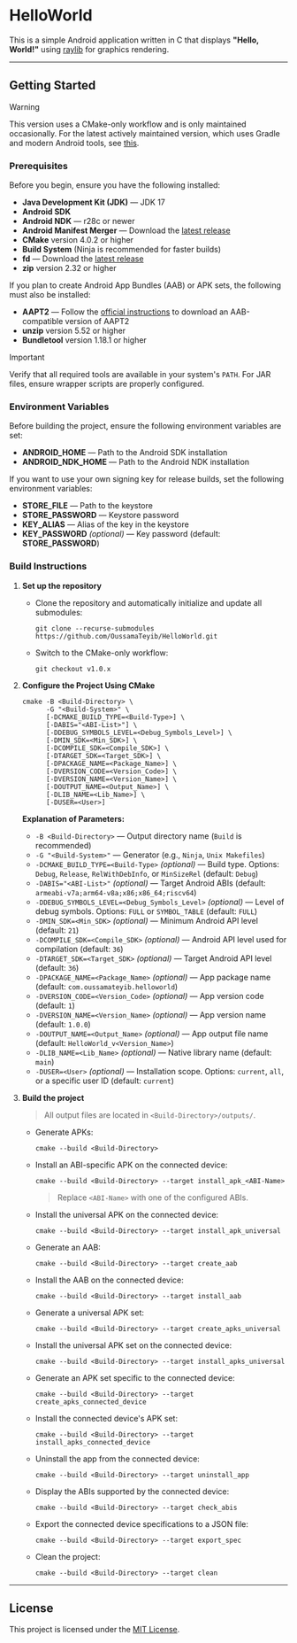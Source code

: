# HelloWorld

This is a simple Android application written in C that displays **"Hello, World!"** using [raylib](https://github.com/raysan5/raylib) for graphics rendering.

---

## Getting Started

> [!WARNING]
> This version uses a CMake-only workflow and is only maintained occasionally. For the latest actively maintained version, which uses Gradle and modern Android tools, see [this](https://github.com/OussamaTeyib/HelloWorld).

### Prerequisites

Before you begin, ensure you have the following installed:

- **Java Development Kit (JDK)** — JDK 17
- **Android SDK**
- **Android NDK** — r28c or newer
- **Android Manifest Merger** — Download the [latest release](https://github.com/distriqt/android-manifest-merger/releases)
- **CMake** version 4.0.2 or higher
- **Build System** (Ninja is recommended for faster builds)
- **fd** — Download the [latest release](https://github.com/sharkdp/fd?tab=readme-ov-file#installation)
- **zip** version 2.32 or higher

If you plan to create Android App Bundles (AAB) or APK sets, the following must also be installed:
- **AAPT2** — Follow the [official instructions](https://developer.android.com/build/building-cmdline#download_aapt2) to download an AAB-compatible version of AAPT2
- **unzip** version 5.52 or higher
- **Bundletool** version 1.18.1 or higher

> [!IMPORTANT]
> Verify that all required tools are available in your system's `PATH`. For JAR files, ensure wrapper scripts are properly configured.

### Environment Variables

Before building the project, ensure the following environment variables are set:

- **ANDROID_HOME** — Path to the Android SDK installation
- **ANDROID_NDK_HOME** — Path to the Android NDK installation

If you want to use your own signing key for release builds, set the following environment variables:
- **STORE_FILE** — Path to the keystore
- **STORE_PASSWORD** — Keystore password
- **KEY_ALIAS** — Alias of the key in the keystore
- **KEY_PASSWORD** *(optional)* — Key password (default: **STORE_PASSWORD**)

### Build Instructions

1. **Set up the repository**

   - Clone the repository and automatically initialize and update all submodules:
     ```
     git clone --recurse-submodules https://github.com/OussamaTeyib/HelloWorld.git
     ```
   - Switch to the CMake-only workflow:
     ```
     git checkout v1.0.x
     ```

2. **Configure the Project Using CMake**

   ```
   cmake -B <Build-Directory> \
         -G "<Build-System>" \
         [-DCMAKE_BUILD_TYPE=<Build-Type>] \
         [-DABIS="<ABI-List>"] \
         [-DDEBUG_SYMBOLS_LEVEL=<Debug_Symbols_Level>] \
         [-DMIN_SDK=<Min_SDK>] \
         [-DCOMPILE_SDK=<Compile_SDK>] \
         [-DTARGET_SDK=<Target_SDK>] \
         [-DPACKAGE_NAME=<Package_Name>] \
         [-DVERSION_CODE=<Version_Code>] \
         [-DVERSION_NAME=<Version_Name>] \
         [-DOUTPUT_NAME=<Output_Name>] \
         [-DLIB_NAME=<Lib_Name>] \
         [-DUSER=<User>]
   ```

   **Explanation of Parameters:**
   - `-B <Build-Directory>` — Output directory name (`Build` is recommended)
   - `-G "<Build-System>"` — Generator (e.g., `Ninja`, `Unix Makefiles`)
   - `-DCMAKE_BUILD_TYPE=<Build-Type>` *(optional)* — Build type. Options: `Debug`, `Release`, `RelWithDebInfo`, or `MinSizeRel` (default: `Debug`)
   - `-DABIS="<ABI-List>"` *(optional)* — Target Android ABIs (default: `armeabi-v7a;arm64-v8a;x86;x86_64;riscv64`)
   - `-DDEBUG_SYMBOLS_LEVEL=<Debug_Symbols_Level>` *(optional)* — Level of debug symbols. Options: `FULL` or `SYMBOL_TABLE` (default: `FULL`)
   - `-DMIN_SDK=<Min_SDK>` *(optional)* — Minimum Android API level (default: `21`)
   - `-DCOMPILE_SDK=<Compile_SDK>` *(optional)* — Android API level used for compilation (default: `36`)
   - `-DTARGET_SDK=<Target_SDK>` *(optional)* — Target Android API level (default: `36`)
   - `-DPACKAGE_NAME=<Package_Name>` *(optional)* — App package name (default: `com.oussamateyib.helloworld`)
   - `-DVERSION_CODE=<Version_Code>` *(optional)* — App version code (default: `1`)
   - `-DVERSION_NAME=<Version_Name>` *(optional)* — App version name (default: `1.0.0`)
   - `-DOUTPUT_NAME=<Output_Name>` *(optional)* — App output file name (default: `HelloWorld_v<Version_Name>`)
   - `-DLIB_NAME=<Lib_Name>` *(optional)* — Native library name (default: `main`)
   - `-DUSER=<User>` *(optional)* — Installation scope. Options: `current`, `all`, or a specific user ID (default: `current`)

3. **Build the project**

   > All output files are located in `<Build-Directory>/outputs/`.

   - Generate APKs:
     ```
     cmake --build <Build-Directory>
     ```

   - Install an ABI-specific APK on the connected device:
     ```
     cmake --build <Build-Directory> --target install_apk_<ABI-Name>
     ```
     > Replace `<ABI-Name>` with one of the configured ABIs.

   - Install the universal APK on the connected device:
     ```
     cmake --build <Build-Directory> --target install_apk_universal
     ```

   - Generate an AAB:
     ```
     cmake --build <Build-Directory> --target create_aab
     ```

   - Install the AAB on the connected device:
     ```
     cmake --build <Build-Directory> --target install_aab
     ```

   - Generate a universal APK set:
     ```
     cmake --build <Build-Directory> --target create_apks_universal
     ```

   - Install the universal APK set on the connected device:
     ```
     cmake --build <Build-Directory> --target install_apks_universal
     ```

   - Generate an APK set specific to the connected device:
     ```
     cmake --build <Build-Directory> --target create_apks_connected_device
     ```

   - Install the connected device's APK set:
     ```
     cmake --build <Build-Directory> --target install_apks_connected_device
     ```

   - Uninstall the app from the connected device:
     ```
     cmake --build <Build-Directory> --target uninstall_app
     ```

   - Display the ABIs supported by the connected device:
     ```
     cmake --build <Build-Directory> --target check_abis
     ```

   - Export the connected device specifications to a JSON file:
     ```
     cmake --build <Build-Directory> --target export_spec
     ```

   - Clean the project:
     ```
     cmake --build <Build-Directory> --target clean
     ```

---

## License

This project is licensed under the [MIT License](LICENSE).